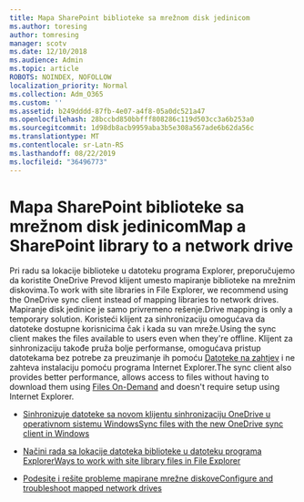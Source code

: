 ```yaml
---
title: Mapa SharePoint biblioteke sa mrežnom disk jedinicom
ms.author: toresing
author: tomresing
manager: scotv
ms.date: 12/10/2018
ms.audience: Admin
ms.topic: article
ROBOTS: NOINDEX, NOFOLLOW
localization_priority: Normal
ms.collection: Adm_O365
ms.custom: ''
ms.assetid: b249dddd-87fb-4e07-a4f8-05a0dc521a47
ms.openlocfilehash: 28bccbd850bbfff808286c119d503cc3a6b253a0
ms.sourcegitcommit: 1d98db8acb9959aba3b5e308a567ade6b62da56c
ms.translationtype: MT
ms.contentlocale: sr-Latn-RS
ms.lasthandoff: 08/22/2019
ms.locfileid: "36496773"
---
```

# <a name="map-a-sharepoint-library-to-a-network-drive"></a><span data-ttu-id="f14d8-102">Mapa SharePoint biblioteke sa mrežnom disk jedinicom</span><span class="sxs-lookup"><span data-stu-id="f14d8-102">Map a SharePoint library to a network drive</span></span>

<span data-ttu-id="f14d8-103">Pri radu sa lokacije biblioteke u datoteku programa Explorer, preporučujemo da koristite OneDrive Prevod klijent umesto mapiranje biblioteke na mrežnim diskovima.</span><span class="sxs-lookup"><span data-stu-id="f14d8-103">To work with site libraries in File Explorer, we recommend using the OneDrive sync client instead of mapping libraries to network drives.</span></span> <span data-ttu-id="f14d8-104">Mapiranje disk jedinice je samo privremeno rešenje.</span><span class="sxs-lookup"><span data-stu-id="f14d8-104">Drive mapping is only a temporary solution.</span></span> <span data-ttu-id="f14d8-105">Koristeći klijent za sinhronizaciju omogućava da datoteke dostupne korisnicima čak i kada su van mreže.</span><span class="sxs-lookup"><span data-stu-id="f14d8-105">Using the sync client makes the files available to users even when they're offline.</span></span> <span data-ttu-id="f14d8-106">Klijent za sinhronizaciju takođe pruža bolje performanse, omogućava pristup datotekama bez potrebe za preuzimanje ih pomoću [Datoteke na zahtjev](https://support.office.com/article/Learn-about-OneDrive-Files-On-Demand-0E6860D3-D9F3-4971-B321-7092438FB38E) i ne zahteva instalaciju pomoću programa Internet Explorer.</span><span class="sxs-lookup"><span data-stu-id="f14d8-106">The sync client also provides better performance, allows access to files without having to download them using [Files On-Demand](https://support.office.com/article/Learn-about-OneDrive-Files-On-Demand-0E6860D3-D9F3-4971-B321-7092438FB38E) and doesn't require setup using Internet Explorer.</span></span> 
  
- [<span data-ttu-id="f14d8-107">Sinhronizuje datoteke sa novom klijentu sinhronizaciju OneDrive u operativnom sistemu Windows</span><span class="sxs-lookup"><span data-stu-id="f14d8-107">Sync files with the new OneDrive sync client in Windows</span></span>](https://go.microsoft.com/fwlink/?linkid=866427)
    
- [<span data-ttu-id="f14d8-108">Načini rada sa lokacije datoteka biblioteke u datoteku programa Explorer</span><span class="sxs-lookup"><span data-stu-id="f14d8-108">Ways to work with site library files in File Explorer</span></span>](https://go.microsoft.com/fwlink/?linkid=866291)
    
- [<span data-ttu-id="f14d8-109">Podesite i rešite probleme mapirane mrežne diskove</span><span class="sxs-lookup"><span data-stu-id="f14d8-109">Configure and troubleshoot mapped network drives</span></span>](https://support.microsoft.com/kb/2616712)
    

